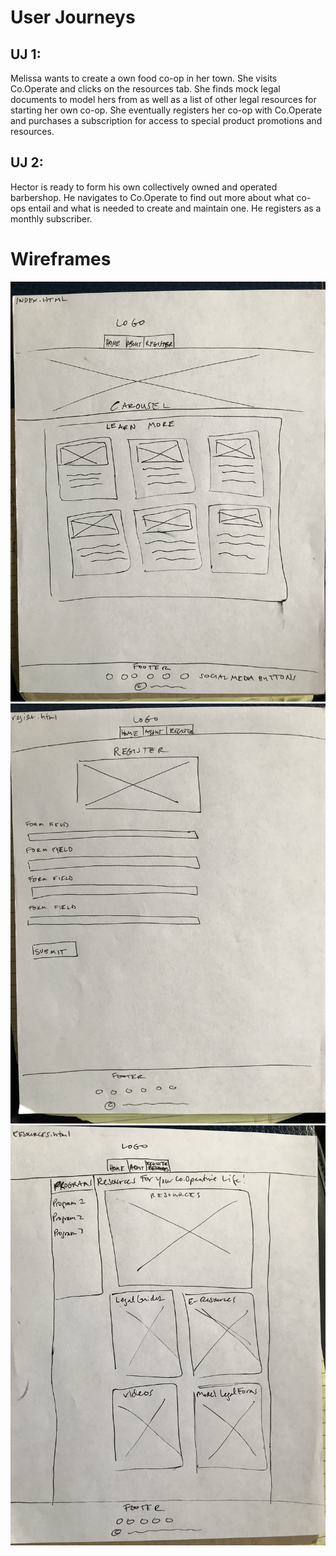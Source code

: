 # User Journeys

## UJ 1:
Melissa wants to create a own food co-op in her town. She visits Co.Operate and clicks on the resources tab. She finds mock legal documents to model hers from as well as a list of other legal resources for starting her own co-op. She eventually registers her co-op with Co.Operate and purchases a subscription for access to special product promotions and resources. 

## UJ 2:
Hector is ready to form his own collectively owned and operated barbershop. He navigates to Co.Operate to find out more about what co-ops entail and what is needed to create and maintain one. He registers as a monthly subscriber.

# Wireframes
![wireframe 1](https://github.com/stasi815/Co.Operate/blob/master/static/wireframe1.jpg)
![wireframe 2](https://github.com/stasi815/Co.Operate/blob/master/static/wireframe2.jpg)
![wireframe 3](https://github.com/stasi815/Co.Operate/blob/master/static/wireframe3.jpg)